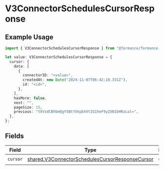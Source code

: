 # V3ConnectorSchedulesCursorResponse

## Example Usage

```typescript
import { V3ConnectorSchedulesCursorResponse } from "@formance/formance-sdk/sdk/models/shared";

let value: V3ConnectorSchedulesCursorResponse = {
  cursor: {
    data: [
      {
        connectorID: "<value>",
        createdAt: new Date("2024-11-07T06:42:18.331Z"),
        id: "<id>",
      },
    ],
    hasMore: false,
    next: "",
    pageSize: 15,
    previous: "YXVsdCBhbmQgYSBtYXhpbXVtIG1heF9yZXN1bHRzLol=",
  },
};
```

## Fields

| Field                                                                                                                     | Type                                                                                                                      | Required                                                                                                                  | Description                                                                                                               |
| ------------------------------------------------------------------------------------------------------------------------- | ------------------------------------------------------------------------------------------------------------------------- | ------------------------------------------------------------------------------------------------------------------------- | ------------------------------------------------------------------------------------------------------------------------- |
| `cursor`                                                                                                                  | [shared.V3ConnectorSchedulesCursorResponseCursor](../../../sdk/models/shared/v3connectorschedulescursorresponsecursor.md) | :heavy_check_mark:                                                                                                        | N/A                                                                                                                       |